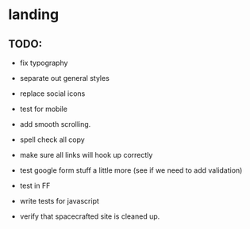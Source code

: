 landing
=======

## TODO:

* fix typography
* separate out general styles
* replace social icons
* test for mobile
* add smooth scrolling.
* spell check all copy
* make sure all links will hook up correctly
* test google form stuff a little more (see if we need to add validation)
* test in FF
* write tests for javascript

* verify that spacecrafted site is cleaned up.